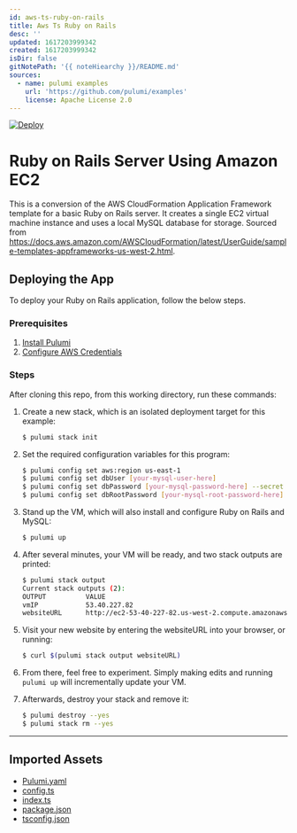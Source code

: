 ```yaml
---
id: aws-ts-ruby-on-rails
title: Aws Ts Ruby on Rails
desc: ''
updated: 1617203999342
created: 1617203999342
isDir: false
gitNotePath: '{{ noteHiearchy }}/README.md'
sources:
  - name: pulumi examples
    url: 'https://github.com/pulumi/examples'
    license: Apache License 2.0
---
```

[![Deploy](https://get.pulumi.com/new/button.svg)](https://app.pulumi.com/new)

# Ruby on Rails Server Using Amazon EC2

This is a conversion of the AWS CloudFormation Application Framework template for a basic Ruby on Rails server.
It creates a single EC2 virtual machine instance and uses a local MySQL database for storage. Sourced from
<https://docs.aws.amazon.com/AWSCloudFormation/latest/UserGuide/sample-templates-appframeworks-us-west-2.html>.

## Deploying the App

To deploy your Ruby on Rails application, follow the below steps.

### Prerequisites

1. [Install Pulumi](https://www.pulumi.com/docs/get-started/install/)
2. [Configure AWS Credentials](https://www.pulumi.com/docs/intro/cloud-providers/aws/setup/)

### Steps

After cloning this repo, from this working directory, run these commands:

1. Create a new stack, which is an isolated deployment target for this example:

   ```bash
   $ pulumi stack init
   ```

2. Set the required configuration variables for this program:

   ```bash
   $ pulumi config set aws:region us-east-1
   $ pulumi config set dbUser [your-mysql-user-here]
   $ pulumi config set dbPassword [your-mysql-password-here] --secret
   $ pulumi config set dbRootPassword [your-mysql-root-password-here] --secret
   ```

3. Stand up the VM, which will also install and configure Ruby on Rails and MySQL:

   ```bash
   $ pulumi up
   ```

4. After several minutes, your VM will be ready, and two stack outputs are printed:

   ```bash
   $ pulumi stack output
   Current stack outputs (2):
   OUTPUT          VALUE
   vmIP            53.40.227.82
   websiteURL      http://ec2-53-40-227-82.us-west-2.compute.amazonaws.com/notes
   ```

5. Visit your new website by entering the websiteURL into your browser, or running:

   ```bash
   $ curl $(pulumi stack output websiteURL)
   ```

6. From there, feel free to experiment. Simply making edits and running `pulumi up` will incrementally update your VM.

7. Afterwards, destroy your stack and remove it:

   ```bash
   $ pulumi destroy --yes
   $ pulumi stack rm --yes
   ```

* * *

## Imported Assets

- [Pulumi.yaml](/assets/pulumi.yaml)
- [config.ts](/assets/config.ts)
- [index.ts](/assets/index.ts)
- [package.json](/assets/package.json)
- [tsconfig.json](/assets/tsconfig.json)

